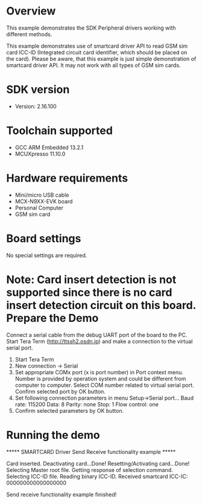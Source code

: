 Overview
========
This example demonstrates the SDK Peripheral drivers working with different methods.

This example demonstrates use of smartcard driver API to read GSM sim card ICC-ID (Integrated circuit card identifier,
which should be placed on the card). 
Please be aware, that this example is just simple demonstration of smartcard driver API. It may not work with all types
of GSM sim cards.


SDK version
===========
- Version: 2.16.100

Toolchain supported
===================
- GCC ARM Embedded  13.2.1
- MCUXpresso  11.10.0

Hardware requirements
=====================
- Mini/micro USB cable
- MCX-N9XX-EVK board
- Personal Computer
- GSM sim card

Board settings
==============
No special settings are required.

Note:
Card insert detection is not supported since there is no card insert detection circuit on this board.
Prepare the Demo
================
Connect a serial cable from the debug UART port of the board to the PC. Start Tera Term
(http://ttssh2.osdn.jp) and make a connection to the virtual serial port.

1. Start Tera Term
2. New connection -> Serial
3. Set appropriate COMx port (x is port number) in Port context menu. Number is provided by operation
   system and could be different from computer to computer. Select COM number related to virtual
   serial port. Confirm selected port by OK button.
4. Set following connection parameters in menu Setup->Serial port...
        Baud rate:    115200
        Data:         8
        Parity:       none
        Stop:         1
        Flow control: one
5.  Confirm selected parameters by OK button.

Running the demo
================

***** SMARTCARD Driver Send Receive functionality example *****

Card inserted.
Deactivating card...Done!
Resetting/Activating card...Done!
Selecting Master root file.
Getting response of selection command.
Selecting ICC-ID file.
Reading binary ICC-ID.
Received smartcard ICC-IC: 000000000000000000

Send receive functionality example finished!
~~~~~~~~~~~~~~~~~~~~~
